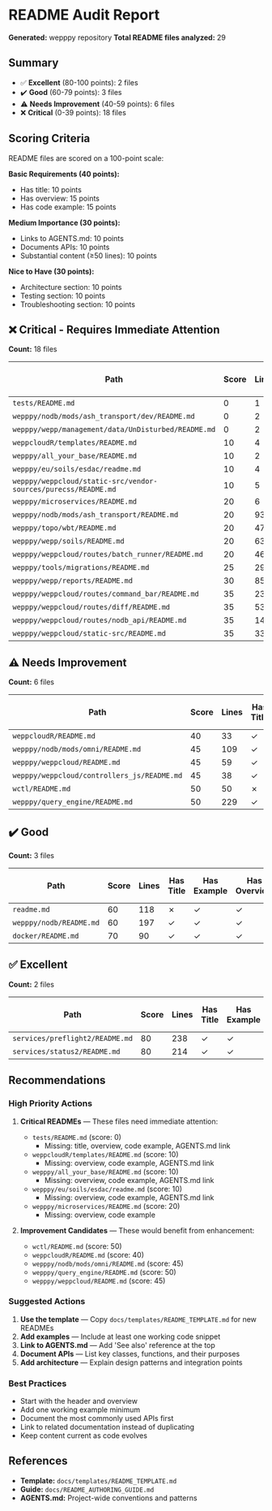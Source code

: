 # README Audit Report

**Generated:** wepppy repository
**Total README files analyzed:** 29

## Summary

- ✅ **Excellent** (80-100 points): 2 files
- ✔️ **Good** (60-79 points): 3 files
- ⚠️ **Needs Improvement** (40-59 points): 6 files
- ❌ **Critical** (0-39 points): 18 files

## Scoring Criteria

README files are scored on a 100-point scale:

**Basic Requirements (40 points):**
- Has title: 10 points
- Has overview: 15 points
- Has code example: 15 points

**Medium Importance (30 points):**
- Links to AGENTS.md: 10 points
- Documents APIs: 10 points
- Substantial content (≥50 lines): 10 points

**Nice to Have (30 points):**
- Architecture section: 10 points
- Testing section: 10 points
- Troubleshooting section: 10 points

## ❌ Critical - Requires Immediate Attention

**Count:** 18 files

| Path | Score | Lines | Has Title | Has Example | Has Overview | Has See Also |
| --- | --- | --- | --- | --- | --- | --- |
| `tests/README.md` | 0 | 1 | ✗ | ✗ | ✗ | ✗ |
| `wepppy/nodb/mods/ash_transport/dev/README.md` | 0 | 2 | ✗ | ✗ | ✗ | ✗ |
| `wepppy/wepp/management/data/UnDisturbed/README.md` | 0 | 2 | ✗ | ✗ | ✗ | ✗ |
| `weppcloudR/templates/README.md` | 10 | 4 | ✓ | ✗ | ✗ | ✗ |
| `wepppy/all_your_base/README.md` | 10 | 2 | ✓ | ✗ | ✗ | ✗ |
| `wepppy/eu/soils/esdac/readme.md` | 10 | 4 | ✓ | ✗ | ✗ | ✗ |
| `wepppy/weppcloud/static-src/vendor-sources/purecss/README.md` | 10 | 5 | ✓ | ✗ | ✗ | ✗ |
| `wepppy/microservices/README.md` | 20 | 6 | ✓ | ✗ | ✗ | ✓ |
| `wepppy/nodb/mods/ash_transport/README.md` | 20 | 93 | ✓ | ✗ | ✗ | ✗ |
| `wepppy/topo/wbt/README.md` | 20 | 47 | ✓ | ✗ | ✗ | ✓ |
| `wepppy/wepp/soils/README.md` | 20 | 63 | ✓ | ✗ | ✗ | ✗ |
| `wepppy/weppcloud/routes/batch_runner/README.md` | 20 | 46 | ✓ | ✗ | ✗ | ✓ |
| `wepppy/tools/migrations/README.md` | 25 | 29 | ✓ | ✗ | ✓ | ✗ |
| `wepppy/wepp/reports/README.md` | 30 | 85 | ✓ | ✗ | ✗ | ✓ |
| `wepppy/weppcloud/routes/command_bar/README.md` | 35 | 23 | ✓ | ✗ | ✓ | ✓ |
| `wepppy/weppcloud/routes/diff/README.md` | 35 | 53 | ✓ | ✗ | ✓ | ✗ |
| `wepppy/weppcloud/routes/nodb_api/README.md` | 35 | 146 | ✓ | ✗ | ✓ | ✗ |
| `wepppy/weppcloud/static-src/README.md` | 35 | 33 | ✓ | ✗ | ✓ | ✓ |

## ⚠️ Needs Improvement

**Count:** 6 files

| Path | Score | Lines | Has Title | Has Example | Has Overview | Has See Also |
| --- | --- | --- | --- | --- | --- | --- |
| `weppcloudR/README.md` | 40 | 33 | ✓ | ✓ | ✓ | ✗ |
| `wepppy/nodb/mods/omni/README.md` | 45 | 109 | ✓ | ✓ | ✗ | ✓ |
| `wepppy/weppcloud/README.md` | 45 | 59 | ✓ | ✓ | ✗ | ✓ |
| `wepppy/weppcloud/controllers_js/README.md` | 45 | 38 | ✓ | ✗ | ✓ | ✓ |
| `wctl/README.md` | 50 | 50 | ✗ | ✓ | ✓ | ✗ |
| `wepppy/query_engine/README.md` | 50 | 229 | ✓ | ✓ | ✓ | ✗ |

## ✔️ Good

**Count:** 3 files

| Path | Score | Lines | Has Title | Has Example | Has Overview | Has See Also |
| --- | --- | --- | --- | --- | --- | --- |
| `readme.md` | 60 | 118 | ✗ | ✓ | ✓ | ✗ |
| `wepppy/nodb/README.md` | 60 | 197 | ✓ | ✓ | ✓ | ✓ |
| `docker/README.md` | 70 | 90 | ✓ | ✓ | ✓ | ✓ |

## ✅ Excellent

**Count:** 2 files

| Path | Score | Lines | Has Title | Has Example | Has Overview | Has See Also |
| --- | --- | --- | --- | --- | --- | --- |
| `services/preflight2/README.md` | 80 | 238 | ✓ | ✓ | ✓ | ✓ |
| `services/status2/README.md` | 80 | 214 | ✓ | ✓ | ✓ | ✓ |

## Recommendations

### High Priority Actions

1. **Critical READMEs** — These files need immediate attention:

   - `tests/README.md` (score: 0)
     - Missing: title, overview, code example, AGENTS.md link
   - `weppcloudR/templates/README.md` (score: 10)
     - Missing: overview, code example, AGENTS.md link
   - `wepppy/all_your_base/README.md` (score: 10)
     - Missing: overview, code example, AGENTS.md link
   - `wepppy/eu/soils/esdac/readme.md` (score: 10)
     - Missing: overview, code example, AGENTS.md link
   - `wepppy/microservices/README.md` (score: 20)
     - Missing: overview, code example

2. **Improvement Candidates** — These would benefit from enhancement:

   - `wctl/README.md` (score: 50)
   - `weppcloudR/README.md` (score: 40)
   - `wepppy/nodb/mods/omni/README.md` (score: 45)
   - `wepppy/query_engine/README.md` (score: 50)
   - `wepppy/weppcloud/README.md` (score: 45)

### Suggested Actions

1. **Use the template** — Copy `docs/templates/README_TEMPLATE.md` for new READMEs
2. **Add examples** — Include at least one working code snippet
3. **Link to AGENTS.md** — Add 'See also' reference at the top
4. **Document APIs** — List key classes, functions, and their purposes
5. **Add architecture** — Explain design patterns and integration points

### Best Practices

- Start with the header and overview
- Add one working example minimum
- Document the most commonly used APIs first
- Link to related documentation instead of duplicating
- Keep content current as code evolves

## References

- **Template:** `docs/templates/README_TEMPLATE.md`
- **Guide:** `docs/README_AUTHORING_GUIDE.md`
- **AGENTS.md:** Project-wide conventions and patterns
